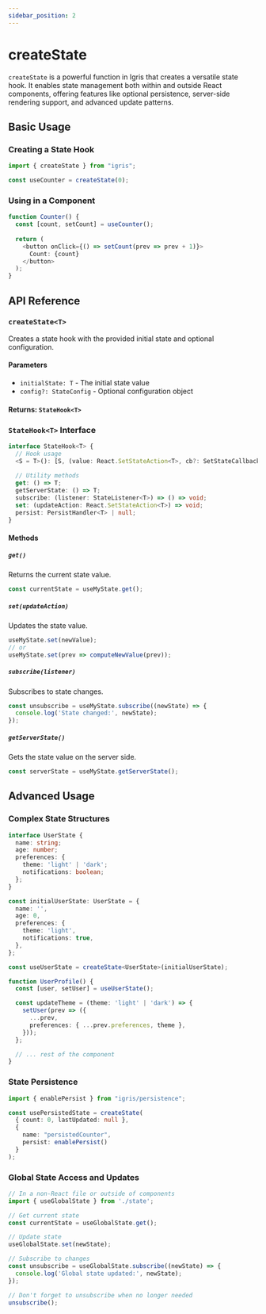 ```yaml
---
sidebar_position: 2
---
```


# createState

`createState` is a powerful function in Igris that creates a versatile state hook. It enables state management both within and outside React components, offering features like optional persistence, server-side rendering support, and advanced update patterns.

## Basic Usage

### Creating a State Hook

```typescript
import { createState } from "igris";

const useCounter = createState(0);
```

### Using in a Component

```typescript
function Counter() {
  const [count, setCount] = useCounter();
  
  return (
    <button onClick={() => setCount(prev => prev + 1)}>
      Count: {count}
    </button>
  );
}
```

## API Reference

### `createState<T>`

Creates a state hook with the provided initial state and optional configuration.

#### Parameters
- `initialState: T` - The initial state value
- `config?: StateConfig` - Optional configuration object

#### Returns: `StateHook<T>`

### `StateHook<T>` Interface

```typescript
interface StateHook<T> {
  // Hook usage
  <S = T>(): [S, (value: React.SetStateAction<T>, cb?: SetStateCallback<T>) => void];
  
  // Utility methods
  get: () => T;
  getServerState: () => T;
  subscribe: (listener: StateListener<T>) => () => void;
  set: (updateAction: React.SetStateAction<T>) => void;
  persist: PersistHandler<T> | null;
}
```

#### Methods

##### `get()`
Returns the current state value.
```typescript
const currentState = useMyState.get();
```

##### `set(updateAction)`
Updates the state value.
```typescript
useMyState.set(newValue);
// or
useMyState.set(prev => computeNewValue(prev));
```

##### `subscribe(listener)`
Subscribes to state changes.
```typescript
const unsubscribe = useMyState.subscribe((newState) => {
  console.log('State changed:', newState);
});
```

##### `getServerState()`
Gets the state value on the server side.
```typescript
const serverState = useMyState.getServerState();
```

## Advanced Usage

### Complex State Structures

```typescript
interface UserState {
  name: string;
  age: number;
  preferences: {
    theme: 'light' | 'dark';
    notifications: boolean;
  };
}

const initialUserState: UserState = {
  name: '',
  age: 0,
  preferences: {
    theme: 'light',
    notifications: true,
  },
};

const useUserState = createState<UserState>(initialUserState);

function UserProfile() {
  const [user, setUser] = useUserState();

  const updateTheme = (theme: 'light' | 'dark') => {
    setUser(prev => ({
      ...prev,
      preferences: { ...prev.preferences, theme },
    }));
  };

  // ... rest of the component
}
```

### State Persistence

```typescript
import { enablePersist } from "igris/persistence";

const usePersistedState = createState(
  { count: 0, lastUpdated: null },
  {
    name: "persistedCounter",
    persist: enablePersist()
  }
);
```

### Global State Access and Updates

```typescript
// In a non-React file or outside of components
import { useGlobalState } from './state';

// Get current state
const currentState = useGlobalState.get();

// Update state
useGlobalState.set(newState);

// Subscribe to changes
const unsubscribe = useGlobalState.subscribe((newState) => {
  console.log('Global state updated:', newState);
});

// Don't forget to unsubscribe when no longer needed
unsubscribe();
```